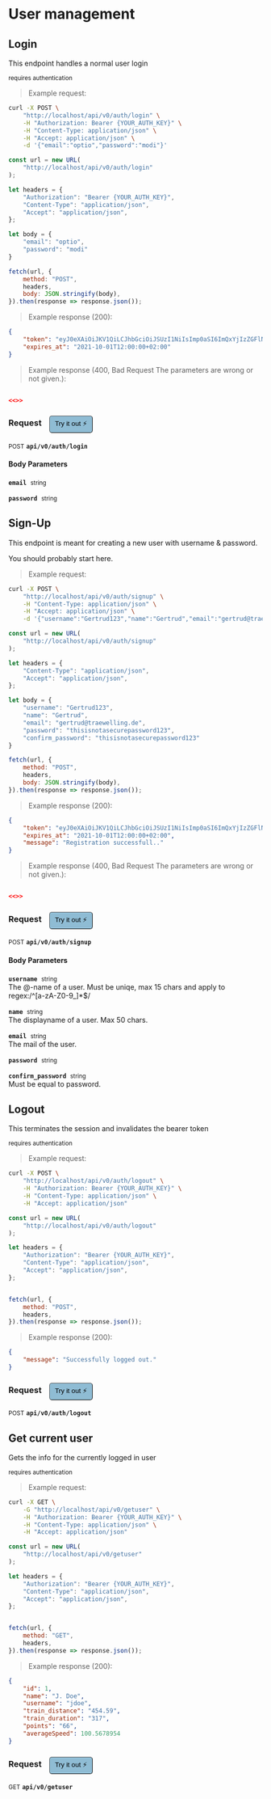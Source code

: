 # User management


## Login
This endpoint handles a normal user login

<small class="badge badge-darkred">requires authentication</small>



> Example request:

```bash
curl -X POST \
    "http://localhost/api/v0/auth/login" \
    -H "Authorization: Bearer {YOUR_AUTH_KEY}" \
    -H "Content-Type: application/json" \
    -H "Accept: application/json" \
    -d '{"email":"optio","password":"modi"}'

```

```javascript
const url = new URL(
    "http://localhost/api/v0/auth/login"
);

let headers = {
    "Authorization": "Bearer {YOUR_AUTH_KEY}",
    "Content-Type": "application/json",
    "Accept": "application/json",
};

let body = {
    "email": "optio",
    "password": "modi"
}

fetch(url, {
    method: "POST",
    headers,
    body: JSON.stringify(body),
}).then(response => response.json());
```


> Example response (200):

```json
{
    "token": "eyJ0eXAiOiJKV1QiLCJhbGciOiJSUzI1NiIsImp0aSI6ImQxYjIzZGFlNTc0YzlhOTk3MzQ5MTQwMWZhNjRkMmU2MzgwNGQ4MWJhOTI0MjRlMmQ2ZmYyZjIyZjFiZmU1ZDUyOTExZjE0N2M4YWM5MTI3In0.eyJhdWQiOiIzIiwianRpIjoiZDFiMjNkYWU1NzRjOWE5OTczNDkxNDAxZmE2NGQyZTYzODA0ZDgxYmE5MjQyNGUyZDZmZjJmMjJmMWJmZTVkNTI5MTFmMTQ3YzhhYzkxMjciLCJpYXQiOjE1ODI5MDIyMDIsIm5iZiI6MTU4MjkwMjIwMiwiZXhwIjoxNjE0NTI0NjAyLCJzdWIiOiIxMCIsInNjb3BlcyI6W119.XWJcsbhgOQXqk-OrjKaRMRouo5AS4TkniyShH50O8K8KjaJYHP9Ltm3eMCpqarZpaBVucnsSKKimVVT9c1AD-Iq5n8AqZ3Mhgbh6Ik5-VqMAs89mLBwWj8seh_hgUmS0AqZMxUvkzZDpaU7Ub_EtoBUQ6l7up2tNXrA12mvg57LpvibWl6tXVLI2cBlEvNoTY3DPEjLFKMkdela7bhkoh4OAtJAnv1iNspuxcuhHp4PfgWlmaVGn4HdyfchNDJdSiWuiYy1LbRzpb9gdmmZtrDa--OfVRxodzE9sVIrLWXD_RRldejqyarbSke88ucMlALgCbBL88r00X2LEAXq565_s7ILbqEfVh1YN9ehfP8kCM9bf_Yop4G9QxgkO_xEhcv-Sj72rUph6TgS68QjEXculgizeVRTeCgW5X07UxCxy12jGuZMq3JjYU_kOmF1Sr79KSSZnFe27_f1kjbgEGSVwVKq_R4HcmM9ZGazpfbRPqaZnjUl3H5_0YAa7hZh0P1MYcJywx0tdY3inkZFBXhz1_3Xt6sULqlFRS4Lh0hP0o2E5jrCtVmeKGTgUvvbumEVyKpisjzpQK08i-rMSnYXSUbI6JNXc9z3PVgWzVt1lAdG66xNci7JQ3gdIoM4cQFBcGI8qQmfRMjvzXmmvoWY_hottmtOSK9AV_AP4zSw",
    "expires_at": "2021-10-01T12:00:00+02:00"
}
```
> Example response (400, Bad Request The parameters are wrong or not given.):

```json

<<>>
```
<div id="execution-results-POSTapi-v0-auth-login" hidden>
    <blockquote>Received response<span id="execution-response-status-POSTapi-v0-auth-login"></span>:</blockquote>
    <pre class="json"><code id="execution-response-content-POSTapi-v0-auth-login"></code></pre>
</div>
<div id="execution-error-POSTapi-v0-auth-login" hidden>
    <blockquote>Request failed with error:</blockquote>
    <pre><code id="execution-error-message-POSTapi-v0-auth-login"></code></pre>
</div>
<form id="form-POSTapi-v0-auth-login" data-method="POST" data-path="api/v0/auth/login" data-authed="1" data-hasfiles="0" data-headers='{"Authorization":"Bearer {YOUR_AUTH_KEY}","Content-Type":"application\/json","Accept":"application\/json"}' onsubmit="event.preventDefault(); executeTryOut('POSTapi-v0-auth-login', this);">
<h3>
    Request&nbsp;&nbsp;&nbsp;
        <button type="button" style="background-color: #8fbcd4; padding: 5px 10px; border-radius: 5px; border-width: thin;" id="btn-tryout-POSTapi-v0-auth-login" onclick="tryItOut('POSTapi-v0-auth-login');">Try it out ⚡</button>
    <button type="button" style="background-color: #c97a7e; padding: 5px 10px; border-radius: 5px; border-width: thin;" id="btn-canceltryout-POSTapi-v0-auth-login" onclick="cancelTryOut('POSTapi-v0-auth-login');" hidden>Cancel</button>&nbsp;&nbsp;
    <button type="submit" style="background-color: #6ac174; padding: 5px 10px; border-radius: 5px; border-width: thin;" id="btn-executetryout-POSTapi-v0-auth-login" hidden>Send Request 💥</button>
    </h3>
<p>
<small class="badge badge-black">POST</small>
 <b><code>api/v0/auth/login</code></b>
</p>
<p>
<label id="auth-POSTapi-v0-auth-login" hidden>Authorization header: <b><code>Bearer </code></b><input type="text" name="Authorization" data-prefix="Bearer " data-endpoint="POSTapi-v0-auth-login" data-component="header"></label>
</p>
<h4 class="fancy-heading-panel"><b>Body Parameters</b></h4>
<p>
<b><code>email</code></b>&nbsp;&nbsp;<small>string</small>  &nbsp;
<input type="text" name="email" data-endpoint="POSTapi-v0-auth-login" data-component="body" required  hidden>
<br>
</p>
<p>
<b><code>password</code></b>&nbsp;&nbsp;<small>string</small>  &nbsp;
<input type="text" name="password" data-endpoint="POSTapi-v0-auth-login" data-component="body" required  hidden>
<br>
</p>

</form>


## Sign-Up
This endpoint is meant for creating a new user with username &amp; password.


You should probably start here.

> Example request:

```bash
curl -X POST \
    "http://localhost/api/v0/auth/signup" \
    -H "Content-Type: application/json" \
    -H "Accept: application/json" \
    -d '{"username":"Gertrud123","name":"Gertrud","email":"gertrud@traewelling.de","password":"thisisnotasecurepassword123","confirm_password":"thisisnotasecurepassword123"}'

```

```javascript
const url = new URL(
    "http://localhost/api/v0/auth/signup"
);

let headers = {
    "Content-Type": "application/json",
    "Accept": "application/json",
};

let body = {
    "username": "Gertrud123",
    "name": "Gertrud",
    "email": "gertrud@traewelling.de",
    "password": "thisisnotasecurepassword123",
    "confirm_password": "thisisnotasecurepassword123"
}

fetch(url, {
    method: "POST",
    headers,
    body: JSON.stringify(body),
}).then(response => response.json());
```


> Example response (200):

```json
{
    "token": "eyJ0eXAiOiJKV1QiLCJhbGciOiJSUzI1NiIsImp0aSI6ImQxYjIzZGFlNTc0YzlhOTk3MzQ5MTQwMWZhNjRkMmU2MzgwNGQ4MWJhOTI0MjRlMmQ2ZmYyZjIyZjFiZmU1ZDUyOTExZjE0N2M4YWM5MTI3In0.eyJhdWQiOiIzIiwianRpIjoiZDFiMjNkYWU1NzRjOWE5OTczNDkxNDAxZmE2NGQyZTYzODA0ZDgxYmE5MjQyNGUyZDZmZjJmMjJmMWJmZTVkNTI5MTFmMTQ3YzhhYzkxMjciLCJpYXQiOjE1ODI5MDIyMDIsIm5iZiI6MTU4MjkwMjIwMiwiZXhwIjoxNjE0NTI0NjAyLCJzdWIiOiIxMCIsInNjb3BlcyI6W119.XWJcsbhgOQXqk-OrjKaRMRouo5AS4TkniyShH50O8K8KjaJYHP9Ltm3eMCpqarZpaBVucnsSKKimVVT9c1AD-Iq5n8AqZ3Mhgbh6Ik5-VqMAs89mLBwWj8seh_hgUmS0AqZMxUvkzZDpaU7Ub_EtoBUQ6l7up2tNXrA12mvg57LpvibWl6tXVLI2cBlEvNoTY3DPEjLFKMkdela7bhkoh4OAtJAnv1iNspuxcuhHp4PfgWlmaVGn4HdyfchNDJdSiWuiYy1LbRzpb9gdmmZtrDa--OfVRxodzE9sVIrLWXD_RRldejqyarbSke88ucMlALgCbBL88r00X2LEAXq565_s7ILbqEfVh1YN9ehfP8kCM9bf_Yop4G9QxgkO_xEhcv-Sj72rUph6TgS68QjEXculgizeVRTeCgW5X07UxCxy12jGuZMq3JjYU_kOmF1Sr79KSSZnFe27_f1kjbgEGSVwVKq_R4HcmM9ZGazpfbRPqaZnjUl3H5_0YAa7hZh0P1MYcJywx0tdY3inkZFBXhz1_3Xt6sULqlFRS4Lh0hP0o2E5jrCtVmeKGTgUvvbumEVyKpisjzpQK08i-rMSnYXSUbI6JNXc9z3PVgWzVt1lAdG66xNci7JQ3gdIoM4cQFBcGI8qQmfRMjvzXmmvoWY_hottmtOSK9AV_AP4zSw",
    "expires_at": "2021-10-01T12:00:00+02:00",
    "message": "Registration successfull.."
}
```
> Example response (400, Bad Request The parameters are wrong or not given.):

```json

<<>>
```
<div id="execution-results-POSTapi-v0-auth-signup" hidden>
    <blockquote>Received response<span id="execution-response-status-POSTapi-v0-auth-signup"></span>:</blockquote>
    <pre class="json"><code id="execution-response-content-POSTapi-v0-auth-signup"></code></pre>
</div>
<div id="execution-error-POSTapi-v0-auth-signup" hidden>
    <blockquote>Request failed with error:</blockquote>
    <pre><code id="execution-error-message-POSTapi-v0-auth-signup"></code></pre>
</div>
<form id="form-POSTapi-v0-auth-signup" data-method="POST" data-path="api/v0/auth/signup" data-authed="0" data-hasfiles="0" data-headers='{"Content-Type":"application\/json","Accept":"application\/json"}' onsubmit="event.preventDefault(); executeTryOut('POSTapi-v0-auth-signup', this);">
<h3>
    Request&nbsp;&nbsp;&nbsp;
        <button type="button" style="background-color: #8fbcd4; padding: 5px 10px; border-radius: 5px; border-width: thin;" id="btn-tryout-POSTapi-v0-auth-signup" onclick="tryItOut('POSTapi-v0-auth-signup');">Try it out ⚡</button>
    <button type="button" style="background-color: #c97a7e; padding: 5px 10px; border-radius: 5px; border-width: thin;" id="btn-canceltryout-POSTapi-v0-auth-signup" onclick="cancelTryOut('POSTapi-v0-auth-signup');" hidden>Cancel</button>&nbsp;&nbsp;
    <button type="submit" style="background-color: #6ac174; padding: 5px 10px; border-radius: 5px; border-width: thin;" id="btn-executetryout-POSTapi-v0-auth-signup" hidden>Send Request 💥</button>
    </h3>
<p>
<small class="badge badge-black">POST</small>
 <b><code>api/v0/auth/signup</code></b>
</p>
<h4 class="fancy-heading-panel"><b>Body Parameters</b></h4>
<p>
<b><code>username</code></b>&nbsp;&nbsp;<small>string</small>  &nbsp;
<input type="text" name="username" data-endpoint="POSTapi-v0-auth-signup" data-component="body" required  hidden>
<br>
The @-name of a user. Must be uniqe, max 15 chars and apply to regex:/^[a-zA-Z0-9_]*$/</p>
<p>
<b><code>name</code></b>&nbsp;&nbsp;<small>string</small>  &nbsp;
<input type="text" name="name" data-endpoint="POSTapi-v0-auth-signup" data-component="body" required  hidden>
<br>
The displayname of a user. Max 50 chars.</p>
<p>
<b><code>email</code></b>&nbsp;&nbsp;<small>string</small>  &nbsp;
<input type="text" name="email" data-endpoint="POSTapi-v0-auth-signup" data-component="body" required  hidden>
<br>
The mail of the user.</p>
<p>
<b><code>password</code></b>&nbsp;&nbsp;<small>string</small>  &nbsp;
<input type="text" name="password" data-endpoint="POSTapi-v0-auth-signup" data-component="body" required  hidden>
<br>
</p>
<p>
<b><code>confirm_password</code></b>&nbsp;&nbsp;<small>string</small>  &nbsp;
<input type="text" name="confirm_password" data-endpoint="POSTapi-v0-auth-signup" data-component="body" required  hidden>
<br>
Must be equal to password.</p>

</form>


## Logout
This terminates the session and invalidates the bearer token

<small class="badge badge-darkred">requires authentication</small>



> Example request:

```bash
curl -X POST \
    "http://localhost/api/v0/auth/logout" \
    -H "Authorization: Bearer {YOUR_AUTH_KEY}" \
    -H "Content-Type: application/json" \
    -H "Accept: application/json"
```

```javascript
const url = new URL(
    "http://localhost/api/v0/auth/logout"
);

let headers = {
    "Authorization": "Bearer {YOUR_AUTH_KEY}",
    "Content-Type": "application/json",
    "Accept": "application/json",
};


fetch(url, {
    method: "POST",
    headers,
}).then(response => response.json());
```


> Example response (200):

```json
{
    "message": "Successfully logged out."
}
```
<div id="execution-results-POSTapi-v0-auth-logout" hidden>
    <blockquote>Received response<span id="execution-response-status-POSTapi-v0-auth-logout"></span>:</blockquote>
    <pre class="json"><code id="execution-response-content-POSTapi-v0-auth-logout"></code></pre>
</div>
<div id="execution-error-POSTapi-v0-auth-logout" hidden>
    <blockquote>Request failed with error:</blockquote>
    <pre><code id="execution-error-message-POSTapi-v0-auth-logout"></code></pre>
</div>
<form id="form-POSTapi-v0-auth-logout" data-method="POST" data-path="api/v0/auth/logout" data-authed="1" data-hasfiles="0" data-headers='{"Authorization":"Bearer {YOUR_AUTH_KEY}","Content-Type":"application\/json","Accept":"application\/json"}' onsubmit="event.preventDefault(); executeTryOut('POSTapi-v0-auth-logout', this);">
<h3>
    Request&nbsp;&nbsp;&nbsp;
        <button type="button" style="background-color: #8fbcd4; padding: 5px 10px; border-radius: 5px; border-width: thin;" id="btn-tryout-POSTapi-v0-auth-logout" onclick="tryItOut('POSTapi-v0-auth-logout');">Try it out ⚡</button>
    <button type="button" style="background-color: #c97a7e; padding: 5px 10px; border-radius: 5px; border-width: thin;" id="btn-canceltryout-POSTapi-v0-auth-logout" onclick="cancelTryOut('POSTapi-v0-auth-logout');" hidden>Cancel</button>&nbsp;&nbsp;
    <button type="submit" style="background-color: #6ac174; padding: 5px 10px; border-radius: 5px; border-width: thin;" id="btn-executetryout-POSTapi-v0-auth-logout" hidden>Send Request 💥</button>
    </h3>
<p>
<small class="badge badge-black">POST</small>
 <b><code>api/v0/auth/logout</code></b>
</p>
<p>
<label id="auth-POSTapi-v0-auth-logout" hidden>Authorization header: <b><code>Bearer </code></b><input type="text" name="Authorization" data-prefix="Bearer " data-endpoint="POSTapi-v0-auth-logout" data-component="header"></label>
</p>
</form>


## Get current user
Gets the info for the currently logged in user

<small class="badge badge-darkred">requires authentication</small>



> Example request:

```bash
curl -X GET \
    -G "http://localhost/api/v0/getuser" \
    -H "Authorization: Bearer {YOUR_AUTH_KEY}" \
    -H "Content-Type: application/json" \
    -H "Accept: application/json"
```

```javascript
const url = new URL(
    "http://localhost/api/v0/getuser"
);

let headers = {
    "Authorization": "Bearer {YOUR_AUTH_KEY}",
    "Content-Type": "application/json",
    "Accept": "application/json",
};


fetch(url, {
    method: "GET",
    headers,
}).then(response => response.json());
```


> Example response (200):

```json
{
    "id": 1,
    "name": "J. Doe",
    "username": "jdoe",
    "train_distance": "454.59",
    "train_duration": "317",
    "points": "66",
    "averageSpeed": 100.5678954
}
```
<div id="execution-results-GETapi-v0-getuser" hidden>
    <blockquote>Received response<span id="execution-response-status-GETapi-v0-getuser"></span>:</blockquote>
    <pre class="json"><code id="execution-response-content-GETapi-v0-getuser"></code></pre>
</div>
<div id="execution-error-GETapi-v0-getuser" hidden>
    <blockquote>Request failed with error:</blockquote>
    <pre><code id="execution-error-message-GETapi-v0-getuser"></code></pre>
</div>
<form id="form-GETapi-v0-getuser" data-method="GET" data-path="api/v0/getuser" data-authed="1" data-hasfiles="0" data-headers='{"Authorization":"Bearer {YOUR_AUTH_KEY}","Content-Type":"application\/json","Accept":"application\/json"}' onsubmit="event.preventDefault(); executeTryOut('GETapi-v0-getuser', this);">
<h3>
    Request&nbsp;&nbsp;&nbsp;
        <button type="button" style="background-color: #8fbcd4; padding: 5px 10px; border-radius: 5px; border-width: thin;" id="btn-tryout-GETapi-v0-getuser" onclick="tryItOut('GETapi-v0-getuser');">Try it out ⚡</button>
    <button type="button" style="background-color: #c97a7e; padding: 5px 10px; border-radius: 5px; border-width: thin;" id="btn-canceltryout-GETapi-v0-getuser" onclick="cancelTryOut('GETapi-v0-getuser');" hidden>Cancel</button>&nbsp;&nbsp;
    <button type="submit" style="background-color: #6ac174; padding: 5px 10px; border-radius: 5px; border-width: thin;" id="btn-executetryout-GETapi-v0-getuser" hidden>Send Request 💥</button>
    </h3>
<p>
<small class="badge badge-green">GET</small>
 <b><code>api/v0/getuser</code></b>
</p>
<p>
<label id="auth-GETapi-v0-getuser" hidden>Authorization header: <b><code>Bearer </code></b><input type="text" name="Authorization" data-prefix="Bearer " data-endpoint="GETapi-v0-getuser" data-component="header"></label>
</p>
</form>



